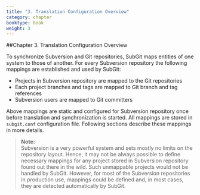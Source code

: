 ```yaml
---
title: "3. Translation Configuration Overview"
category: chapter
booktype: book
weight: 3
---
```

##Chapter 3. Translation Configuration Overview

To synchronize Subversion and Git repositories, SubGit maps entities of one system to those of another. For every Subversion repository the following mappings are established and used by SubGit:

+ Projects in Subversion repository are mapped to the Git repositories
+ Each project branches and tags are mapped to Git branch and tag references
+ Subversion users are mapped to Git committers

Above mappings are static and configured for Subversion repository once before translation and synchronization is started. All mappings are stored in `subgit.conf` configuration file. Following sections describe these mappings in more details.

> **Note:**<br>
> Subversion is a very powerful system and sets mostly no limits on the repository layout. Hence, it may not be always possible to define necessary mappings for any project stored in Subversion repository found out there in the wild. Such unmappable projects would not be handled by SubGit. However, for most of the Subversion repositories in production use, mappings could be defined and, in most cases, they are detected automatically by SubGit.

[](#up)